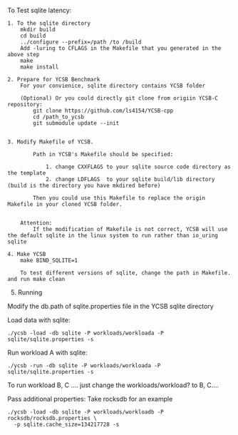 
To Test sqlite latency:
```
1. To the sqlite directory
    mkdir build
    cd build
    ../configure --prefix=/path /to /build
    Add -luring to CFLAGS in the Makefile that you generated in the above step
    make
    make install

2. Prepare for YCSB Benchmark
    For your convienice, sqlite directory contains YCSB folder

    (Optional) Or you could directly git clone from origiin YCSB-C repository:
        git clone https://github.com/ls4154/YCSB-cpp
        cd /path_to_ycsb
        git submodule update --init


3. Modify Makefile of YCSB. 
        
        Path in YCSB's Makefile should be specified:

            1. change CXXFLAGS to your sqlite source code directory as the template
            2. change LDFLAGS  to your sqlite build/lib directory  (build is the directory you have mkdired before)

        Then you could use this Makefile to replace the origin Makefile in your cloned YCSB folder. 


    Attention: 
        If the modification of Makefile is not correct, YCSB will use the default sqlite in the linux system to run rather than io_uring sqlite
  
4. Make YCSB
    make BIND_SQLITE=1

    To test different versions of sqlite, change the path in Makefile. and run make clean
```

5. Running

Modify the db.path of sqlite.properties file in the YCSB sqlite directory

Load data with sqlite:
```
./ycsb -load -db sqlite -P workloads/workloada -P sqlite/sqlite.properties -s
```

Run workload A with sqlite:
```
./ycsb -run -db sqlite -P workloads/workloada -P sqlite/sqlite.properties -s
```

To run workload B, C .... just change the workloads/workload? to B, C....


Pass additional properties:
Take rocksdb for an example
```
./ycsb -load -db sqlite -P workloads/workloadb -P rocksdb/rocksdb.properties \
  -p sqlite.cache_size=134217728 -s
```
